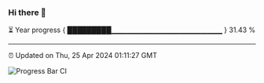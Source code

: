 ### Hi there 👋

⏳ Year progress { █████████▁▁▁▁▁▁▁▁▁▁▁▁▁▁▁▁▁▁▁▁▁ } 31.43 %

---

⏰ Updated on Thu, 25 Apr 2024 01:11:27 GMT

![Progress Bar CI](https://github.com/liununu/liununu/workflows/Progress%20Bar%20CI/badge.svg)
